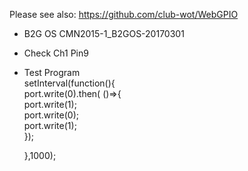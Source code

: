 Please see also: https://github.com/club-wot/WebGPIO

- B2G OS
CMN2015-1_B2GOS-20170301

- Check Ch1 Pin9

- Test Program  
    setInterval(function(){  
        port.write(0).then( ()=>{  
        port.write(1);  
        port.write(0);  
        port.write(1);  
    });  
  
    },1000);  

